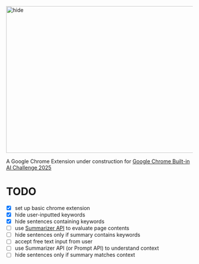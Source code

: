 <img width="1584" height="396" alt="hide" src="https://github.com/user-attachments/assets/4d902c17-7d0e-46a5-afdb-960e6712d1d2" />

A Google Chrome Extension under construction for [Google Chrome Built-in AI Challenge 2025](https://googlechromeai2025.devpost.com/)

# TODO

- [x] set up basic chrome extension
- [x] hide user-inputted keywords
- [x] hide sentences containing keywords
- [ ] use [Summarizer API](https://developer.chrome.com/docs/ai/summarizer-api) to evaluate page contents
- [ ] hide sentences only if summary contains keywords 
- [ ] accept free text input from user
- [ ] use Summarizer API (or Prompt API) to understand context
- [ ] hide sentences only if summary matches context
